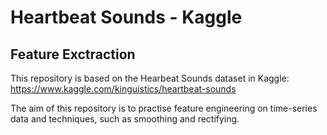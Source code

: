 # Heartbeat Sounds - Kaggle
## Feature Exctraction

This repository is based on the Hearbeat Sounds dataset in Kaggle: https://www.kaggle.com/kinguistics/heartbeat-sounds

The aim of this repository is to practise feature engineering on time-series data and techniques, such as smoothing and rectifying.

